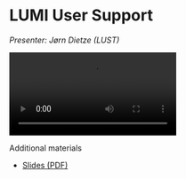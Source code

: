# LUMI User Support

*Presenter: Jørn Dietze (LUST)*

<video src="https://462000265.lumidata.eu/1day-20230921/recordings/09_LUMI_User_Support.mp4" controls="controls">
</video>

Additional materials

-   [Slides (PDF)](https://462000265.lumidata.eu/1day-20230921/files/LUMI-1day-20230921-09-Lumi-support.pdf)
